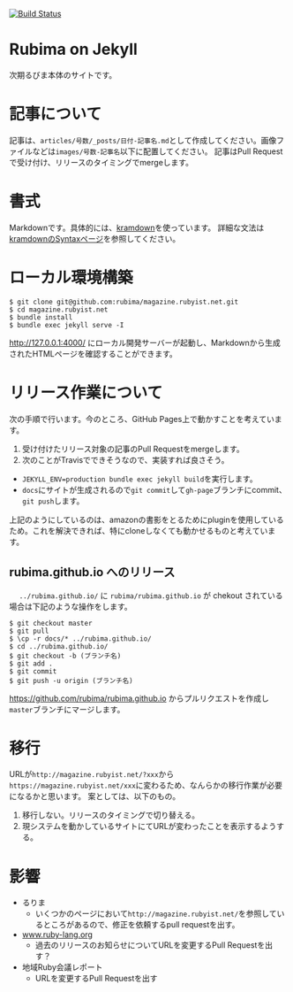 [![Build Status](https://travis-ci.org/rubima/magazine.rubyist.net.svg?branch=master)](https://travis-ci.org/rubima/magazine.rubyist.net)

# Rubima on Jekyll

次期るびま本体のサイトです。

# 記事について

記事は、`articles/号数/_posts/日付-記事名.md`として作成してください。画像ファイルなどは`images/号数-記事名`以下に配置してください。
記事はPull Requestで受け付け、リリースのタイミングでmergeします。

# 書式

Markdownです。具体的には、[kramdown](https://kramdown.gettalong.org/)を使っています。
詳細な文法は[kramdownのSyntaxページ](https://kramdown.gettalong.org/syntax.html)を参照してください。

# ローカル環境構築

```
$ git clone git@github.com:rubima/magazine.rubyist.net.git
$ cd magazine.rubyist.net
$ bundle install
$ bundle exec jekyll serve -I
```

http://127.0.0.1:4000/ にローカル開発サーバーが起動し、Markdownから生成されたHTMLページを確認することができます。

# リリース作業について

次の手順で行います。今のところ、GitHub Pages上で動かすことを考えています。

1. 受け付けたリリース対象の記事のPull Requestをmergeします。
1. 次のことがTravisでできそうなので、実装すれば良さそう。
- `JEKYLL_ENV=production bundle exec jekyll build`を実行します。
- `docs`にサイトが生成されるので`git commit`して`gh-page`ブランチにcommit、`git push`します。

上記のようにしているのは、amazonの書影をとるためにpluginを使用しているため。これを解決できれば、特にcloneしなくても動かせるものと考えています。

## rubima.github.io へのリリース
　
`../rubima.github.io/` に `rubima/rubima.github.io` が chekout されている場合は下記のような操作をします。

```
$ git checkout master
$ git pull
$ \cp -r docs/* ../rubima.github.io/
$ cd ../rubima.github.io/
$ git checkout -b (ブランチ名)
$ git add .
$ git commit
$ git push -u origin (ブランチ名)
```

https://github.com/rubima/rubima.github.io からプルリクエストを作成し`master`ブランチにマージします。

# 移行

URLが`http://magazine.rubyist.net/?xxx`から`https://magazine.rubyist.net/xxx`に変わるため、なんらかの移行作業が必要になるかと思います。
案としては、以下のもの。

1. 移行しない。リリースのタイミングで切り替える。
1. 現システムを動かしているサイトにてURLが変わったことを表示するようする。

# 影響

- るりま
  - いくつかのページにおいて`http://magazine.rubyist.net/`を参照しているところがあるので、修正を依頼するpull requestを出す。
- www.ruby-lang.org
  - 過去のリリースのお知らせについてURLを変更するPull Requestを出す？
- 地域Ruby会議レポート
  - URLを変更するPull Requestを出す


